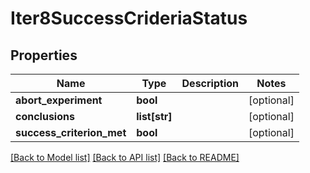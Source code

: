 # Iter8SuccessCrideriaStatus

## Properties
Name | Type | Description | Notes
------------ | ------------- | ------------- | -------------
**abort_experiment** | **bool** |  | [optional] 
**conclusions** | **list[str]** |  | [optional] 
**success_criterion_met** | **bool** |  | [optional] 

[[Back to Model list]](../README.md#documentation-for-models) [[Back to API list]](../README.md#documentation-for-api-endpoints) [[Back to README]](../README.md)

